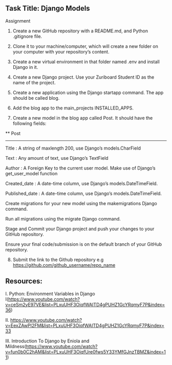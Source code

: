 ## Task Title: Django Models

Assignment

1. Create a new GitHub repository with a README.md, and Python .gitignore file.

2. Clone it to your machine/computer, which will create a new folder on your computer with your repository’s content.

3. Create a new virtual environment in that folder named .env and install Django in it.

4. Create a new Django project. Use your Zuriboard Student ID as the name of the project.

5. Create a new application using the Django startapp command. The app should be called blog.

6. Add the blog app to the main_projects INSTALLED_APPS.

7. Create a new model in the blog app called Post. It should have the following fields:

\*\* Post

---

Title : A string of maxlength 200, use Django’s models.CharField

Text : Any amount of text, use Django’s TextField

Author : A Foreign Key to the current user model. Make use of Django’s get_user_model function

Created_date : A date-time column, use Django’s models.DateTimeField.

Published_date : A date-time column, use Django’s models.DateTimeField.

Create migrations for your new model using the makemigrations Django command.

Run all migrations using the migrate Django command.

Stage and Commit your Django project and push your changes to your GitHub repository.

Ensure your final code/submission is on the default branch of your GitHub repository.

8. Submit the link to the Github repository e.g https://github.com/github_username/repo_name

## Resources:

I. Python: Environment Variables in Django I(https://www.youtube.com/watch?v=ceSm2yE97VE&list=PLxuUHF3OiqfWAITD4gPUHZ1GcYRqmyF7P&index=36)

II. https://www.youtube.com/watch?v=EexZAwPI2FM&list=PLxuUHF3OiqfWAITD4gPUHZ1GcYRqmyF7P&index=33

III. Introduction To Django by Eniola and Mildness(https://www.youtube.com/watch?v=fun0b0C2hAM&list=PLxuUHF3OiqfUre0fws5Y33YMfGJnzTBMZ&index=11)
